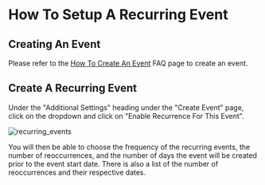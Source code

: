 # How To Setup A Recurring Event

## Creating An Event

Please refer to the [How To Create An Event](www.sportshub.net.au/help/organiser-faq/how-to-create-an-event) FAQ page to create an event.

## Create A Recurring Event

Under the "Additional Settings" heading under the "Create Event" page, click on the dropdown and click on "Enable Recurrence For This Event".

![recurring_events](/markdown_files/help/organiser-faq/how-to-setup-a-recurring-event/recurring-events.png)

You will then be able to choose the frequency of the recurring events, the number of reoccurrences, and the number of days the event will be created prior to the event start date. There is also a list of the number of reoccurrences and their respective dates.
